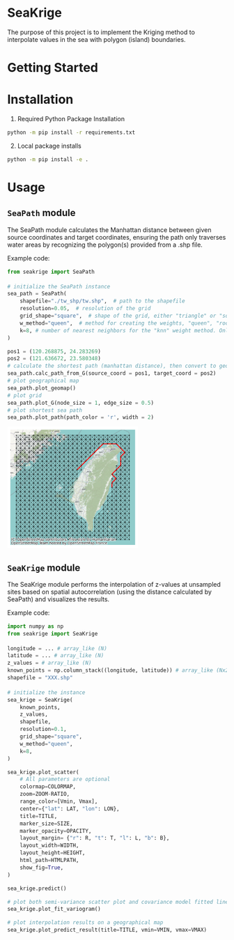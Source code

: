 # SeaKrige
The purpose of this project is to implement the Kriging method to interpolate values in the sea with polygon (island) boundaries.
# Getting Started

# Installation
1. Required Python Package Installation
```sh
python -m pip install -r requirements.txt
```
2. Local package installs
```sh
python -m pip install -e .
```

# Usage

## `SeaPath` module
The SeaPath module calculates the Manhattan distance between given source coordinates and target coordinates, ensuring the path only traverses water areas by recognizing the polygon(s) provided from a .shp file.

Example code:

```python
from seakrige import SeaPath

# initialize the SeaPath instance
sea_path = SeaPath(
    shapefile="./tw_shp/tw.shp",  # path to the shapefile
    resolution=0.05,  # resolution of the grid
    grid_shape="square",  # shape of the grid, either "triangle" or "square"
    w_method="queen",  # method for creating the weights, "queen", "rook", or "knn"
    k=8, # number of nearest neighbors for the "knn" weight method. Only used if w_method is "knn"
)

```

```python
pos1 = (120.268875, 24.283269)
pos2 = (121.636672, 23.580348)
# calculate the shortest path (manhattan distance), then convert to geographical distance
sea_path.calc_path_from_G(source_coord = pos1, target_coord = pos2)
# plot geographical map
sea_path.plot_geomap()
# plot grid
sea_path.plot_G(node_size = 1, edge_size = 0.5)
# plot shortest sea path
sea_path.plot_path(path_color = 'r', width = 2)
```

<img src="https://github.com/ShawnChen09/seakrige/raw/main/img/seapath.png" width="300"/>

## `SeaKrige` module
The SeaKrige module performs the interpolation of z-values at unsampled sites based on spatial autocorrelation (using the distance calculated by SeaPath) and visualizes the results.

Example code:

```python
import numpy as np
from seakrige import SeaKrige

longitude = ... # array_like (N)
latitude = ... # array_like (N)
z_values = # array_like (N)
known_points = np.column_stack((longitude, latitude)) # array_like (Nx2)
shapefile = "XXX.shp"

# initialize the instance
sea_krige = SeaKrige(
    known_points,
    z_values,
    shapefile,
    resolution=0.1,
    grid_shape="square",
    w_method="queen",
    k=8,
)
```

```python
sea_krige.plot_scatter(
    # All parameters are optional
    colormap=COLORMAP,
    zoom=ZOOM-RATIO,
    range_color=[Vmin, Vmax],
    center={"lat": LAT, "lon": LON},
    title=TITLE,
    marker_size=SIZE,
    marker_opacity=OPACITY,
    layout_margin= {"r": R, "t": T, "l": L, "b": B},
    layout_width=WIDTH,
    layout_height=HEIGHT,
    html_path=HTMLPATH,
    show_fig=True,
)
```

```python
sea_krige.predict()
```

```python
# plot both semi-variance scatter plot and covariance model fitted line
sea_krige.plot_fit_variogram()
```

```python
# plot interpolation results on a geographical map
sea_krige.plot_predict_result(title=TITLE, vmin=VMIN, vmax=VMAX)
```